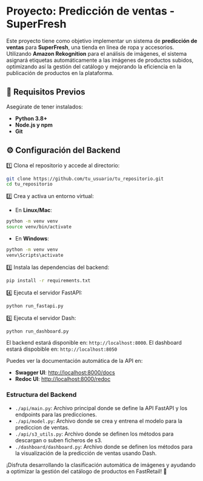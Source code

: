 # Proyecto: Predicción de ventas - SuperFresh

Este proyecto tiene como objetivo implementar un sistema de **predicción de ventas** para **SuperFresh**, una tienda en línea de ropa y accesorios. Utilizando **Amazon Rekognition** para el análisis de imágenes, el sistema asignará etiquetas automáticamente a las imágenes de productos subidos, optimizando así la gestión del catálogo y mejorando la eficiencia en la publicación de productos en la plataforma.

## 🚀 Requisitos Previos

Asegúrate de tener instalados:

- **Python 3.8+**
- **Node.js y npm**
- **Git**

## ⚙️ Configuración del Backend

1️⃣ Clona el repositorio y accede al directorio:

```bash
git clone https://github.com/tu_usuario/tu_repositorio.git
cd tu_repositorio
```

2️⃣ Crea y activa un entorno virtual:

- En **Linux/Mac**:

```bash
python -m venv venv
source venv/bin/activate
```

- En **Windows**:

```bash
python -m venv venv
venv\Scripts\activate
```

3️⃣ Instala las dependencias del backend:

```bash
pip install -r requirements.txt
```

4️⃣ Ejecuta el servidor FastAPI:

```bash
python run_fastapi.py
```

5️⃣ Ejecuta el servidor Dash:

```bash
python run_dashboard.py
```

El backend estará disponible en: `http://localhost:8000`.
El dashboard estará dispobible en: `http://localhost:8050` 

Puedes ver la documentación automática de la API en:

- **Swagger UI**: [http://localhost:8000/docs](http://localhost:8000/docs)
- **Redoc UI**: [http://localhost:8000/redoc](http://localhost:8000/redoc)

### Estructura del Backend

- `./api/main.py`: Archivo principal donde se define la API FastAPI y los endpoints para las predicciones.
- `./api/model.py`: Archivo donde se crea y entrena el modelo para la prediccion de ventas.
- `./api/s3_utils.py`: Archivo donde se definen los métodos para descargan o suben ficheros de s3.
- `./dashboard/dashboard.py`: Archivo donde se definen los métodos para la visualización de la predicción de ventas usando Dash.


¡Disfruta desarrollando la clasificación automática de imágenes y ayudando a optimizar la gestión del catálogo de productos en FastRetail! 🚀
